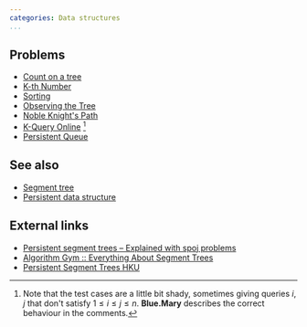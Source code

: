 ```yaml
---
categories: Data structures
...
```


## Problems
* [Count on a tree](http://www.spoj.com/problems/COT/)
* [K-th Number](http://www.spoj.com/problems/MKTHNUM/)
* [Sorting](https://www.codechef.com/problems/SORTING)
* [Observing the Tree](https://www.codechef.com/problems/QUERY)
* [Noble Knight's Path](http://codeforces.com/problemset/problem/226/E)
* [K-Query Online](http://www.spoj.com/problems/KQUERYO/) [^1]
* [Persistent Queue](http://codeforces.com/gym/100431)

## See also
* [Segment tree]()
* [Persistent data structure]()

## External links
* [Persistent segment trees – Explained with spoj problems](https://blog.anudeep2011.com/persistent-segment-trees-explained-with-spoj-problems/)
* [Algorithm Gym :: Everything About Segment Trees](http://codeforces.com/blog/entry/15890)
* [Persistent Segment Trees HKU](https://i.cs.hku.hk/~provinci/training2016/notes4.pdf)

[^1]: Note that the test cases are a little bit shady, sometimes giving queries $i,j$ that don't satisfy $1\leq i\leq j\leq n$. **Blue.Mary** describes the correct behaviour in the comments.